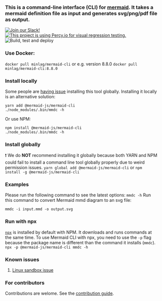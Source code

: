 ### This is a command-line interface (CLI) for [mermaid](https://mermaidjs.github.io/). It takes a mermaid definition file as input and generates svg/png/pdf file as output.

[![Join our Slack!](https://img.shields.io/static/v1?message=join%20chat&color=9cf&logo=slack&label=slack)](https://join.slack.com/t/mermaid-talk/shared_invite/enQtNzc4NDIyNzk4OTAyLWVhYjQxOTI2OTg4YmE1ZmJkY2Y4MTU3ODliYmIwOTY3NDJlYjA0YjIyZTdkMDMyZTUwOGI0NjEzYmEwODcwOTE) [![This project is using Percy.io for visual regression testing.](https://percy.io/static/images/percy-badge.svg)](https://percy.io/Mermaid/mermaid-cli) ![Build, test and deploy](https://github.com/mermaid-js/mermaid-cli/workflows/Build,%20test%20and%20deploy%20mermaid-cli%20Docker%20image/badge.svg)

### Use Docker:
```docker pull minlag/mermaid-cli``` or e.g. version 8.8.0 ```docker pull minlag/mermaid-cli:8.8.0```
### Install locally
Some people are [having issue](https://github.com/mermaidjs/mermaid.cli/issues/15) installing this tool globally. Installing it locally is an alternative solution:
```
yarn add @mermaid-js/mermaid-cli
./node_modules/.bin/mmdc -h
```
Or use NPM:
```
npm install @mermaid-js/mermaid-cli
./node_modules/.bin/mmdc -h
```
### Install globally
❗️ We do **NOT** recommend installing it globally because both YARN and NPM could fail to install a command line tool globally properly due to weird permission issues.
`yarn global add @mermaid-js/mermaid-cli` or `npm install -g @mermaid-js/mermaid-cli`
### Examples
Please run the following command to see the latest options: `mmdc -h`
Run this command to convert Mermaid mmd diagram to an svg file: 

`mmdc -i input.mmd -o output.svg`
### Run with npx
[`npx`](https://www.npmjs.com/package/npx) is installed by default with NPM. It downloads and runs commands at the same time.
To use Mermaid CLI with npx, you need to use the `-p` flag because the package name is different than the command it installs (`mmdc`).
`npx -p @mermaid-js/mermaid-cli mmdc -h`
### Known issues
1. [Linux sandbox issue](docs/linux-sandbox-issue.md)
### For contributors
Contributions are welome. See the [contribution guide](CONTRIBUTING.md).

